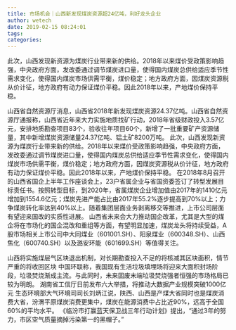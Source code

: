 ```yaml
---
title: 市场机会｜山西新发现煤炭资源超24亿吨，利好龙头企业
author: wetech
date: 2019-02-15 08:24:01
tags: 
categories: 
---
```

此次，山西发现新资源为煤炭行业带来新的供给。2018年以来煤价受政策影响趋强，中央政府方面，发改委通过调节煤炭进口量，使得国内煤炭总供给适应季节性需求变化，使得国内煤炭市场供需平衡，煤价稳定；地方政府方面，因煤炭资源税从价计征，地方政府有动力保证煤价平稳。因此2018年以来，产地煤价保持平稳。
<!-- more -->
山西省自然资源厅消息，山西省2018年新发现煤炭资源24.37亿吨。山西省自然资源厅通报称，山西省近年来大力实施地质找矿行动，2018年省级财政投入3.57亿元，安排地质勘查项目83个，验收往年项目60个，新增了一批重要矿产资源储量，其中新增煤炭资源储量24.37亿吨、铝土矿8200万吨。
此次，山西发现新资源为煤炭行业带来新的供给。2018年以来煤价受政策影响趋强，中央政府方面，发改委通过调节煤炭进口量，使得国内煤炭总供给适应季节性需求变化，使得国内煤炭市场供需平衡，煤价稳定；地方政府方面，因煤炭资源税从价计征，地方政府有动力保证煤价平稳。因此2018年以来，产地煤价保持平稳。
在2018年8月召开的山西省国企上半年工作座谈会上，23户省属企业与省国资委签订了转型发展目标责任书。按照转型目标，到2020年，省属煤炭企业增加值由2017年的1410亿元增加到1554.6亿元；煤炭先进产能占比由2017年55.2%逐步提高到70%以上；力争煤炭转化率达到40%以上。随着集团层面业务剥离移交等推进，上市公司层面有望迎来国改的实质性进展。
山西省未来会大力推动国企改革，尤其是大型的煤企将在市场化的国企混改和重组等方面，有望明显加速，煤炭龙头将持续受益，A股市场相关上市公司中大同煤业（601001.SH）、阳泉煤业（600348.SH）、山西焦化（600740.SH）以及潞安环能（601699.SH）等值得关注。
 
 
山西将实施煤层气区块退出机制，对长期勘查投入不足的将核减其区块面积，情节严重的将收回区块
中国环联称，我国现有生活垃圾填埋场将迎来大面积封场阶段，垃圾焚烧渐成主流。与此同时，未来固废末端垃圾焚烧强者恒强的市场格局已较为明朗。
湖南省工信厅日前发布六大举措，将推动大数据产业规模突破1000亿元
生态环境部大气环境司司长刘炳江说，陕西、山西是产煤大省同时也是煤炭消费大省，汾渭平原煤炭消费更集中，煤炭在能源消费中占比近90%，远高于全国60%的平均水平。
《临汾市打赢蓝天保卫战三年行动计划》提出，“通过3年的努力，市区空气质量摘掉污染第一的黑帽子。”
